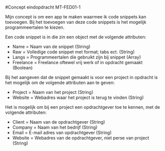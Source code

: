 #Concept eindopdracht MT-FED01-1

Mijn concept is om een app te maken waarmee ik code snippets kan toevoegen.
Bij het toevoegen van deze code snippets is het mogelijk programmeertalen te kiezen.

Een code snippet is in die zin een object met de volgende attributen:
- Name				= Naam van de snippet									(String)
- Raw				= Volledige code snippet met format; tabs ect.			(String)
- Langs				= Programmeertalen die gebruikt zijn bij snippet		(Array)
- Freelance			= Freelance oftewel vrij werk of in opdracht gemaakt	(Boolean)	

Bij het aangeven dat de snippet gemaakt is voor een project in opdracht
is het mogelijk om de volgende attributen aan te geven:
- Project			= Naam van het project									(String)
- Website			= Webadres waar het project is terug te vinden			(String)

Het is mogelijk om bij een project een opdrachtgever toe te kennen,
met de volgende attributen:
- Client			= Naam van de opdrachtgever								(String)
- Company			= Naam van het bedrijf									(String)
- Email				= E-mail adres van opdrachtgever						(String)
- Website			= Webadres van de opdrachtgever, niet perse van project	(String)
